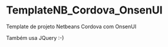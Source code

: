 # TemplateNB_Cordova_OnsenUI
Template de projeto Netbeans Cordova com OnsenUI

Também usa JQuery :-)
